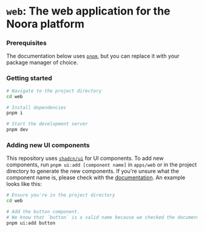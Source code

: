 # `web`: The web application for the Noora platform

### Prerequisites

The documentation below uses [`pnpm`](https://pnpm.io), but you can replace it with your package manager of choice.

### Getting started

```sh
# Navigate to the project directory
cd web

# Install dependencies
pnpm i

# Start the development server
pnpm dev
```

### Adding new UI components

This repository uses [`shadcn/ui`](https://ui.shadcn.com/) for UI components. To add new components, run `pnpm ui:add [component name]` in `apps/web` or in the project directory to generate the new components. If you're unsure what the component name is, please check with the [documentation](https://ui.shadcn.com/). An example looks like this:

```sh
# Ensure you're in the project directory
cd web

# Add the button component.
# We know that `button` is a valid name because we checked the documentation: https://ui.shadcn.com/docs/components/button.
pnpm ui:add button
```
